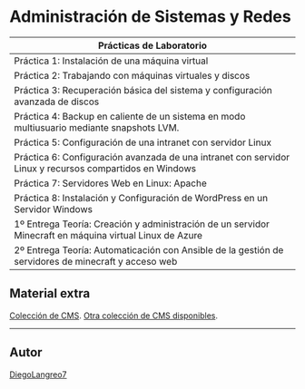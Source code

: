 <h1> Administración de Sistemas y Redes </h1>

<table>
        <thead>
          <tr>
            <th>Prácticas de Laboratorio</th>
          </tr>
        </thead>
        <tbody>
          <tr>
            <td>Práctica 1: Instalación de una máquina virtual</td>
          </tr>
          <tr>
            <td>Práctica 2: Trabajando con máquinas virtuales y discos</td>
          </tr>
          <tr>
            <td>Práctica 3: Recuperación básica del sistema y configuración avanzada de discos</td>
          </tr>
          <tr>
            <td>Práctica 4: Backup en caliente de un sistema en modo multiusuario mediante snapshots LVM.</td>
          </tr>
          <tr>
            <td>Práctica 5: Configuración de una intranet con servidor Linux </td>
          </tr>
          <tr>
            <td>Práctica 6: Configuración avanzada de una intranet con servidor Linux y recursos compartidos en Windows</td>
          </tr>
          <tr>
            <td>Práctica 7: Servidores Web en Linux: Apache</td>
          </tr>
          <tr>
            <td>Práctica 8: Instalación y Configuración de WordPress en un Servidor Windows</td>
          </tr>
          <tr>
            <td>1º Entrega Teoría: Creación y administración de un servidor Minecraft en máquina virtual Linux de Azure</td>
          </tr>
          <tr>
            <td>2º Entrega Teoría: Automaticación con Ansible de la gestión de servidores de minecraft y acceso web</td>
          </tr>
        </tbody>
</table>

<h2> Material extra </h2>
<a href="https://www.interserver.net/cloud-apps.html">Colección de CMS</a>.
<a href="https://www.opensourcecms.com/">Otra colección de CMS disponibles</a>.

---
## Autor
[DiegoLangreo7](https://github.com/DiegoLangreo7)
